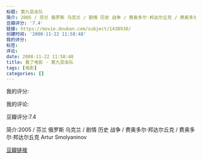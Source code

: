 ```yaml
---
标题: 第九突击队
简介: 2005 / 芬兰 俄罗斯 乌克兰 / 剧情 历史 战争 / 费奥多尔·邦达尔丘克 / 费奥多尔·邦达尔丘克 Artur Smolyaninov
豆瓣评分: '7.4'
链接: https://movie.douban.com/subject/1438938/
创建时间: '2008-11-22 11:58:48'
我的评分:
标签:
评论:
date: 2008-11-22 11:58:48
title: 看了电影 - 第九突击队
tags: [电影]
categories: []
---
```


我的评分:

我的评论:

豆瓣评分:7.4

简介:2005 / 芬兰 俄罗斯 乌克兰 / 剧情 历史 战争 / 费奥多尔·邦达尔丘克 / 费奥多尔·邦达尔丘克 Artur Smolyaninov

[豆瓣链接](https://movie.douban.com/subject/1438938/)

